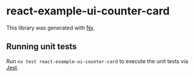 # react-example-ui-counter-card

This library was generated with [Nx](https://nx.dev).

## Running unit tests

Run `nx test react-example-ui-counter-card` to execute the unit tests via [Jest](https://jestjs.io).

